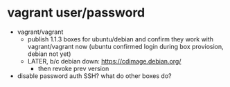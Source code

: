 # vagrant user/password

- vagrant/vagrant
  - publish 1.1.3 boxes for ubuntu/debian and confirm they work with vagrant/vagrant now (ubuntu confirmed login during box proviosion, debian not yet)
  - LATER, b/c debian down: https://cdimage.debian.org/
    - then revoke prev version
- disable password auth SSH? what do other boxes do?